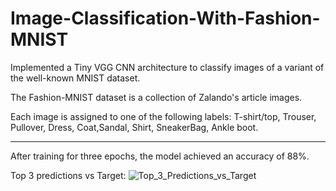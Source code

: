 # Image-Classification-With-Fashion-MNIST
Implemented a Tiny VGG CNN architecture to classify images of a variant of the well-known MNIST dataset.



The Fashion-MNIST dataset is a collection of Zalando's article images.

Each image is assigned to one of the following labels: T-shirt/top, Trouser, Pullover, Dress, Coat,Sandal, Shirt, SneakerBag, Ankle boot.


___
After training for three epochs, the model achieved an accuracy of 88%.


Top 3 predictions vs Target:
![Top_3_Predictions_vs_Target](https://github.com/user-attachments/assets/f492ccdc-d4de-4de2-9625-cb817307f5ec)




